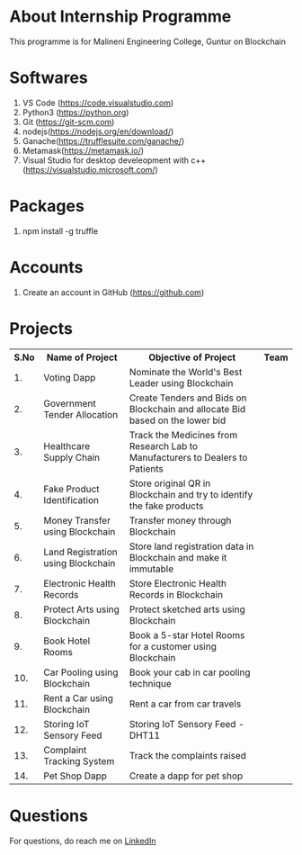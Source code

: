 
# About Internship Programme
This programme is for Malineni Engineering College, Guntur on Blockchain

# Softwares
1. VS Code (https://code.visualstudio.com)
2. Python3 (https://python.org)
3. Git (https://git-scm.com)
4. nodejs(https://nodejs.org/en/download/)
5. Ganache(https://trufflesuite.com/ganache/)
6. Metamask(https://metamask.io/)
7. Visual Studio for desktop develeopment with c++(https://visualstudio.microsoft.com/)

# Packages
1. npm install -g truffle

# Accounts
1. Create an account in GitHub (https://github.com)

# Projects
<table>
  <tr>
    <th>S.No</th>
    <th>Name of Project</th>
    <th>Objective of Project</th>
    <th>Team</th>
  </tr>
  <tr>
    <td>1. </td>
    <td>Voting Dapp</td>
    <td>Nominate the World's Best Leader using Blockchain </td>
    <td></td>
  </tr>
  <tr>
    <td>2. </td>
    <td>Government Tender Allocation</td>
    <td>Create Tenders and Bids on Blockchain and allocate Bid based on the lower bid</td>
    <td></td>
  </tr>
  <tr>
    <td>3. </td>
    <td>Healthcare Supply Chain </td>
    <td>Track the Medicines from Research Lab to Manufacturers to Dealers to Patients </td>
    <td></td>
  </tr>
  <tr>
    <td>4. </td>
    <td>Fake Product Identification </td>
    <td>Store original QR in Blockchain and try to identify the fake products </td>
    <td></td>
  </tr>
  <tr>
    <td>5. </td>
    <td>Money Transfer using Blockchain</td>
    <td>Transfer money through Blockchain </td>
    <td></td>
  </tr>
  <tr>
    <td>6. </td>
    <td>Land Registration using Blockchain </td>
    <td>Store land registration data in Blockchain and make it immutable </td>
    <td></td>
  </tr>
  <tr>
    <td>7. </td>
    <td>Electronic Health Records</td>
    <td>Store Electronic Health Records in Blockchain </td>
    <td></td>
  </tr>
  <tr>
    <td>8. </td>
    <td>Protect Arts using Blockchain</td>
    <td>Protect sketched arts using Blockchain</td>
    <td></td>
  </tr>
  <tr>
    <td>9. </td>
    <td>Book Hotel Rooms</td>
    <td>Book a 5-star Hotel Rooms for a customer using Blockchain</td>
    <td></td>
  </tr>
  <tr>
    <td>10. </td>
    <td>Car Pooling using Blockchain</td>
    <td>Book your cab in car pooling technique</td>
    <td></td>
  </tr>
  <tr>
    <td>11. </td>
    <td>Rent a Car using Blockchain</td>
    <td>Rent a car from car travels</td>
    <td></td>
  </tr>
  <tr>
    <td>12. </td>
    <td>Storing IoT Sensory Feed</td>
    <td>Storing IoT Sensory Feed - DHT11</td>
    <td></td>
  </tr>
  <tr>
    <td>13. </td>
    <td>Complaint Tracking System</td>
    <td>Track the complaints raised</td>
    <td></td>
  </tr>
  <tr>
    <td>14. </td>
    <td>Pet Shop Dapp</td>
    <td>Create a dapp for pet shop </td>
    <td></td>
  </tr>
</table>

# Questions
For questions, do reach me on <a href="https://linkedin.com/in/MadhuPIoT">LinkedIn</a>

